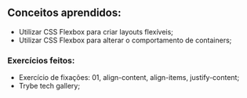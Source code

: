 ## Conceitos aprendidos:
- Utilizar CSS Flexbox para criar layouts flexíveis;
- Utilizar CSS Flexbox para alterar o comportamento de containers;

### Exercícios feitos:
- Exercício de fixações: 01, align-content, align-items, justify-content;
- Trybe tech gallery; 